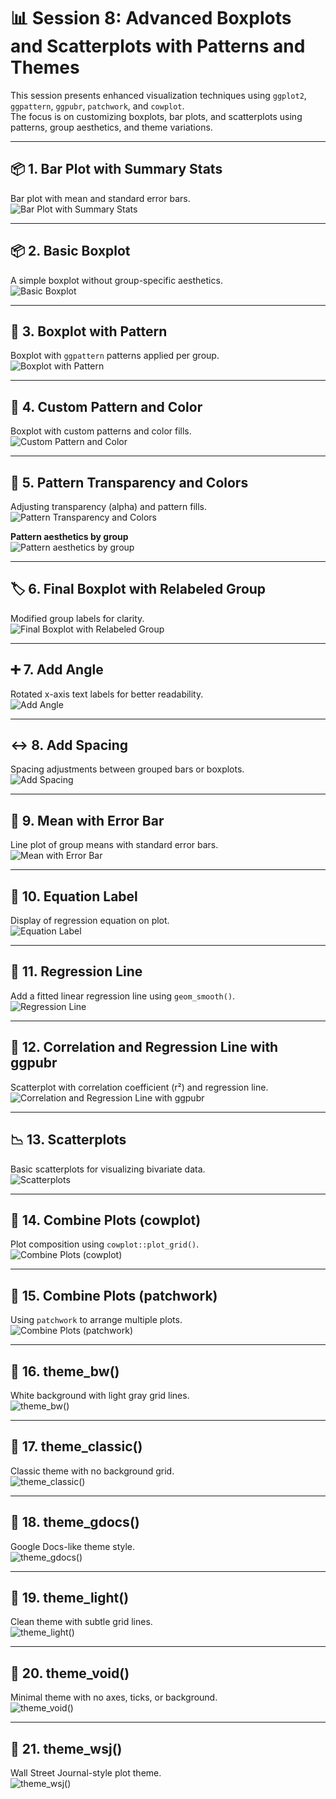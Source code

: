 # 📊 Session 8: Advanced Boxplots and Scatterplots with Patterns and Themes

This session presents enhanced visualization techniques using `ggplot2`, `ggpattern`, `ggpubr`, `patchwork`, and `cowplot`.  
The focus is on customizing boxplots, bar plots, and scatterplots using patterns, group aesthetics, and theme variations.

---

## 📦 1. Bar Plot with Summary Stats  
Bar plot with mean and standard error bars.  
![Bar Plot with Summary Stats](Bar%20plot%20with%20summary%20stats.png)

---

## 📦 2. Basic Boxplot  
A simple boxplot without group-specific aesthetics.  
![Basic Boxplot](Basic%20boxplot.png)

---

## 🧩 3. Boxplot with Pattern  
Boxplot with `ggpattern` patterns applied per group.  
![Boxplot with Pattern](Boxplot%20with%20pattern.png)

---

## 🎨 4. Custom Pattern and Color  
Boxplot with custom patterns and color fills.  
![Custom Pattern and Color](Custom%20pattern%20and%20color.png)

---

## 🌈 5. Pattern Transparency and Colors  
Adjusting transparency (alpha) and pattern fills.  
![Pattern Transparency and Colors](Pattern%20transparency%20and%20colors.png)

**Pattern aesthetics by group**  
![Pattern aesthetics by group](Pattern%20aesthetics%20by%20group.png)

---

## 🏷 6. Final Boxplot with Relabeled Group  
Modified group labels for clarity.  
![Final Boxplot with Relabeled Group](Final%20boxplot%20with%20relabeled%20group.png)

---

## ➕ 7. Add Angle  
Rotated x-axis text labels for better readability.  
![Add Angle](Add%20angle.png)

---

## ↔️ 8. Add Spacing  
Spacing adjustments between grouped bars or boxplots.  
![Add Spacing](Add%20spacing.png)

---

## 📐 9. Mean with Error Bar  
Line plot of group means with standard error bars.  
![Mean with Error Bar](Mean%20with%20error%20bar.png)

---

## 🧮 10. Equation Label  
Display of regression equation on plot.  
![Equation Label](Equation%20label.png)

---

## 🔄 11. Regression Line  
Add a fitted linear regression line using `geom_smooth()`.  
![Regression Line](Regression%20line.png)

---

## 🔬 12. Correlation and Regression Line with ggpubr  
Scatterplot with correlation coefficient (r²) and regression line.  
![Correlation and Regression Line with ggpubr](Correlation%20and%20regression%20line%20with%20ggpubr.png)

---

## 📉 13. Scatterplots  
Basic scatterplots for visualizing bivariate data.  
![Scatterplots](Scatterplots.png)

---

## 🧩 14. Combine Plots (cowplot)  
Plot composition using `cowplot::plot_grid()`.  
![Combine Plots (cowplot)](Combine%20plots%20%28cowplot%29.png)

---

## 🔗 15. Combine Plots (patchwork)  
Using `patchwork` to arrange multiple plots.  
![Combine Plots (patchwork)](Combine%20plots%20%28patchwork%29.png)

---

## 🎨 16. theme_bw()  
White background with light gray grid lines.  
![theme_bw()](theme_bw%28%29.png)

---

## 🎨 17. theme_classic()  
Classic theme with no background grid.  
![theme_classic()](theme_classic%28%29.png)

---

## 🎨 18. theme_gdocs()  
Google Docs-like theme style.  
![theme_gdocs()](theme_gdocs%28%29.png)

---

## 🎨 19. theme_light()  
Clean theme with subtle grid lines.  
![theme_light()](theme_light%28%29.png)

---

## 🎨 20. theme_void()  
Minimal theme with no axes, ticks, or background.  
![theme_void()](theme_void%28%29.png)

---

## 🎨 21. theme_wsj()  
Wall Street Journal-style plot theme.  
![theme_wsj()](theme_wsj%28%29.png)

